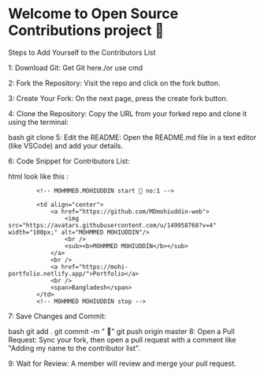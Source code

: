 # Welcome to Open Source Contributions project 🌟

Steps to Add Yourself to the Contributors List

1: Download Git: Get Git here./or use cmd

2: Fork the Repository: Visit the repo and click on the fork button.

3: Create Your Fork: On the next page, press the create fork button.

4: Clone the Repository: Copy the URL from your forked repo and clone it using the terminal:

bash
git clone <URL you copied>
5: Edit the README: Open the README.md file in a text editor (like VSCode) and add your details.

6: Code Snippet for Contributors List:

html look like this :

<!-- copy it and replace the text -->
            <!-- MOHMMED.MOHIUDDIN start 🌟 no:1 -->

            <td align="center">
                <a href="https://github.com/MDmohiuddin-web">
                    <img src="https://avatars.githubusercontent.com/u/149958768?v=4" width="100px;" alt="MOHMMED MOHIUDDIN"/>
                    <br />
                    <sub><b>MOHMMED MOHIUDDIN</b></sub>
                </a>
                <br />
                <a href="https://mohi-portfolio.netlify.app/">Portfolio</a>
                <br />
                <span>Bangladesh</span>
            </td>
            <!-- MOHMMED MOHIUDDIN stop -->

7: Save Changes and Commit:

bash
git add .
git commit -m "<your name> 🍉"
git push origin master
8: Open a Pull Request: Sync your fork, then open a pull request with a comment like "Adding my name to the contributor list".

9: Wait for Review: A member will review and merge your pull request.
